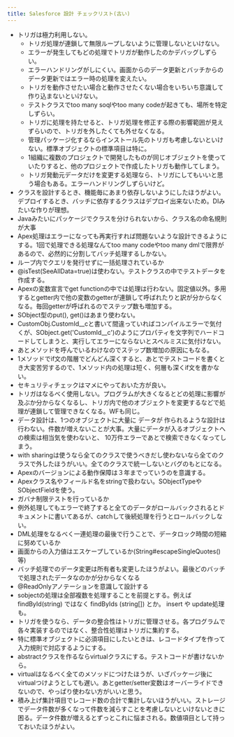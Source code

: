 ```yaml
---
title: Salesforce 設計 チェックリスト(古い)
---
```


- トリガは極力利用しない。
	- トリガ処理が連鎖して無限ループしないように管理しないといけない。
	- エラーが発生してもどの処理でトリガが動作したのかデバッグしずらい。
	- エラーハンドリングがしにくい。画面からのデータ更新とバッチからのデータ更新ではエラー時の処理を変えたい。
	- トリガを動作させたい場合と動作させたくない場合をいちいち意識して作り込まないといけない。
	- テストクラスでtoo many soqlやtoo many codeが起きても、場所を特定しずらい。
	- トリガに処理を持たせると、トリガ処理を修正する際の影響範囲が見えずらいので、トリガを外したくても外せなくなる。
	- 管理パッケージ化するならインストール先のトリガも考慮しないといけない。標準オブジェクトの標準項目は特に。
	- 1組織に複数のプロジェクトで開発したものが同じオブジェクトを使っていたりすると、他のプロジェクトで作成したトリガも動作してしまう。
	- トリガ発動元データだけを変更する処理なら、トリガにしてもいいと思う場合もある。エラーハンドリングしずらいけど。
- クラスを設計するとき、機能毎にあまり依存しないようにしたほうがよい。デプロイするとき、バッチに依存するクラスはデプロイ出来ないため。DIみたいな作りが理想。
- Javaみたいにパッケージでクラスを分けられないから、クラス名の命名規則が大事
- Apex処理はエラーになっても再実行すれば問題ないような設計できるようにする。1回で処理できる処理なんてtoo many codeやtoo many dmlで限界があるので、必然的に分割してバッチ処理するしかない。
- ループ内でクエリを発行せずに一括処理されているか
- @isTest(SeeAllData=true)は使わない。テストクラスの中でテストデータを作成する。
- Apexの変数宣言でget functionの中では処理は行わない。固定値以外。多用するとgetter内で他の変数のgetterが連鎖して呼ばれたりと訳が分からなくなる。毎回getterが呼ばれるのでステップ数も増加する。
- SObject型のput(), get()はあまり使わない。
- CustomObj.CustomId__cと書いて間違っていればコンパイルエラーで気付くが、SObject.get('CustomId__c')のようにプロパティを文字列でハードコードしてしまうと、実行してエラーにならないとスペルミスに気付けない。
- あとメソッドを呼んでいるわけなのでステップ数増加の原因にもなる。
- 1メソッドでif文の階層でどんどん深くすると、あとでテストコードを書くとき大変苦労するので、1メソッド内の処理は短く、何層も深くif文を書かない。
- セキュリティチェックはマメにやっておいた方が良い。
- トリガはなるべく使用しない。プログラムが大きくなるとどの処理に影響が及ぶか分からなくなるし、トリガ内で他のオブジェクトを変更するなどで処理が連鎖して管理できなくなる。WFも同じ。
- データ設計は、1つのオブジェクトに大量に データが 作られるような設計は行わない。件数が増えないことが大事。大量にデータが入るオブジェクトへの検索は相当気を使わないと、 10万件エラーであとで検索できなくなってしまう。 
- with sharingは使うなら全てのクラスで使うべきだし使わないなら全てのクラスで外したほうがいい。全てのクラスで統一しないとバグのもとになる。
- Apexのバージョンによる動作保障は３年までっていうのを意識する。
- Apexクラス名やフィールド名をstringで扱わない。SObjectTypeやSObjectFieldを使う。
- ガバナ制限テストを行っているか
- 例外処理してもエラーで終了すると全てのデータがロールバックされるとドキュメントに書いてあるが、catchして後続処理を行うとロールバックしない。
- DML処理をなるべく一連処理の最後で行うことで、データロック時間の短縮に努めているか
- 画面からの入力値はエスケープしているか(String#escapeSingleQuotes()等)
- バッチ処理でのデータ変更は所有者も変更したほうがよい。最後どのバッチで処理されたデータなのかが分からなくなる
- @ReadOnlyアノテーションを意識して設計する
- sobjectの処理は全部複数を処理することを前提とする。例えば findById(string) ではなく findByIds (string[]) とか。 insert や update処理も。
- トリガを使うなら、データの整合性はトリガに管理させる。各プログラムで各々実装するのではなく、整合性処理はトリガに集約する。
- 特に標準オブジェクトに必須項目にしたいときは、レコードタイプを作って入力規則で対応するようにする。
- abstractクラスを作るならvirtualクラスにする。テストコードが書けないから。
- virtualはなるべく全てのメソッドにつけたほうが、いざパッケージ後にvirtualつけようとしても遅い。あとgetter/setter変数はオーバーライドできないので、やっぱり使わない方がいいと思う。
- 積み上げ集計項目でレコード数の合計で集計しないほうがいい。ストレージでデータ件数が多くなって件数を減らすことを考慮しないといけないときに困る。データ件数が増えるとずっとこれに悩まされる。数値項目として持っておいたほうがよい。


